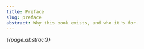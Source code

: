 ```yaml
---
title: Preface
slug: preface
abstract: Why this book exists, and who it's for.
---
```


*{{page.abstract}}*

